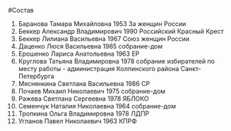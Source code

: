 #Состав
1. Баранова Тамара Михайловна 1953 За женщин России
2. Беккер Александр Владимирович 1990 Российский Красный Крест
3. Беккер Лилиана Васильевна 1967 Союз женщин России
4. Даценко Люся Васильевна 1965 собрание-дом
5. Ерошенко Лариса Анатольевна 1963 ЕР
6. Круглова Татьяна Владимировна 1978 собрание избирателей по месту работы - администрация Колпинского района Санкт-Петербурга
7. Мяснянкина Светлана Васильевна 1986 СР
8. Почаев Михаил Николаевич 1975 собрание-дом
9. Ражева Светлана Сергеевна 1978 ЯБЛОКО
10. Семенчук Наталия Николаевна 1964 собрание-дом
11. Тропкина Ольга Владимировна 1978 ЛДПР
12. Угланов Павел Николаевич 1963 КПРФ
